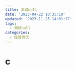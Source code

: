 ```yaml
---
title: 测试null
date: '2023-04-22 10:35:19'
updated: '2023-11-25 14:01:17'
tags:
  - 测试null
categories:
  - 经验测试
---
```


# c